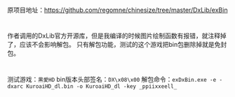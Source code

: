 #
原项目地址：https://github.com/regomne/chinesize/tree/master/DxLib/exBin
#
作者调用的DxLib官方开源库，但是我编译的时候图片绘制函数有报错，就注释掉了，应该不会影响解包。
只有解包功能，测试的这个游戏把bin包删除掉就是免封包。
#
测试游戏：`黒愛HD`
bin版本头部签名：`DX\x08\x00`
解包命令：`exDxBin.exe -e -dxarc KuroaiHD_dl.bin -o KuroaiHD_dl -key _ppiixxeell_`
